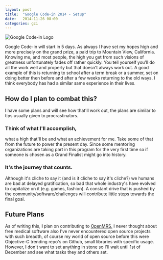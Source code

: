 ```yaml
---
layout: post
title:  "Google Code-in 2014 - Setup"
date:   2014-11-26 08:00
categories: gci
---
```

![Google Code-in Logo](https://developers.google.com/open-source/gci/GCI_2014_logo_small.png)

Google Code-in will start in 5 days. As always I have set my hopes high and more precisely on the grand prize, a paid trip to Mountain View, California. Knowing me, and most people, the high you get from such visions of greatness unfortunately fades off rather quickly. You tell yourself you'll do all the work well and properly but that doesn't always work out. A good example of this is returning to school after a term break or a summer, set on doing better then before and after a few weeks returning to the old ways. I think everybody has had a similar same experience in their lives.

## How do I plan to combat this?
I have some plans and will see how that'll work out, the plans are similar to tips usually given to procrastinators.
### Think of what I'll accomplish, 
what a high that'll be and what an achievement for me. Take some of that from the future to power the present day. Since some mentoring organizations are taking part in this program for the very first time so if someone is chosen as a Grand Finalist might go into history.
### It's the journey that counts.
Although it's cliche to say it (and is it cliche to say it's cliche?) we humans are bad at delayed gratification, so bad that whole industry's have evolved to capitalize on it (e.g. games, fashion). A constant drive that is pushed by the community/software/challenges will contribute little steps towards the final goal.

## Future Plans
As of writing this, I plan on contributing to [OpenMRS.][OpenMRS Link] I never thought about free medical software also I've never encountered open source projects with such breadth, of course my world of open source before this were Objective-C trending repo's on Github, small libraries with specific usage. However, I don't want to set anything in stone so I'll wait until 1st of December and see what tasks they and others set.

[OpenMRS Link]: http://openmrs.org/